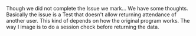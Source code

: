 Though we did not complete the Issue we mark... We have some thoughts.
Basically the issue is a Test that doesn't allow returning attendance of another user.
This kind of depends on how the original program works. The way I image is to do a session check before returning the data. 
